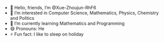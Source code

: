 - 👋 Hello, friends, I’m @Xue-Zhoujun-RhF6
- 👀 I’m interested in Computer Science, Mathematics, Physics, Chemistry and Politics
- 🌱 I’m currently learning Mathematics and Programming
- 😄 Pronouns: He
- ⚡ Fun fact: I like to sleep on holiday

<!---
Xue-Zhoujun-RhF6/Xue-Zhoujun-RhF6 is a ✨ special ✨ repository because its `README.md` (this file) appears on your GitHub profile.
You can click the Preview link to take a look at your changes.
--->
